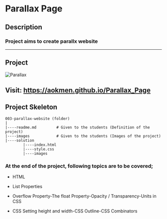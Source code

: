 # Parallax Page
## Description
### Project aims to create parallx website
---
## Project
![Parallax](./img/gif.gif)

## Visit: https://aokmen.github.io/Parallax_Page

## Project Skeleton
```
003-parallax-website (folder)
|
|----readme.md         # Given to the students (Definition of the project)          
|----images            # Given to the students (Images of the project)   
|----solution
        |----index.html  
        |----style.css   
        |----images
```
### At the end of the project, following topics are to be covered;

- HTML

- List Properties

- Overflow Property-The float Property-Opacity / Transparency-Units in CSS

- CSS Setting height and width-CSS Outline-CSS Combinators
